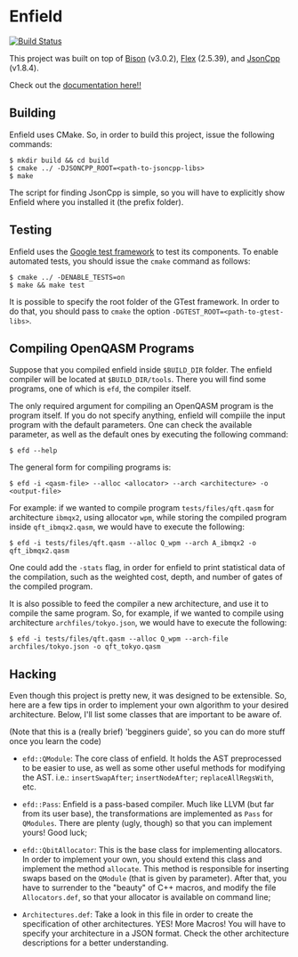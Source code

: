 # Enfield

[![Build Status](https://travis-ci.org/ysiraichi/enfield.svg?branch=master)](https://travis-ci.org/ysiraichi/enfield)

This project was built on top of [Bison](https://www.gnu.org/software/bison/) (v3.0.2),
[Flex](https://github.com/westes/flex) (2.5.39),
and [JsonCpp](https://github.com/open-source-parsers/jsoncpp) (v1.8.4).

Check out the [documentation here!!](https://ysiraichi.github.io/enfield/)

## Building

Enfield uses CMake. So, in order to build this project, issue the following commands:

```
$ mkdir build && cd build
$ cmake ../ -DJSONCPP_ROOT=<path-to-jsoncpp-libs>
$ make
```

The script for finding JsonCpp is simple, so you will have to explicitly show Enfield
where you installed it (the prefix folder).

## Testing

Enfield uses the [Google test framework](https://github.com/google/googletest)
to test its components.
To enable automated tests, you should issue the ```cmake``` command as follows:

```
$ cmake ../ -DENABLE_TESTS=on
$ make && make test
```

It is possible to specify the root folder of the GTest framework. In order to do that,
you should pass to ```cmake``` the option ```-DGTEST_ROOT=<path-to-gtest-libs>```.

## Compiling OpenQASM Programs

Suppose that you compiled enfield inside ```$BUILD_DIR``` folder.
The enfield compiler will be located at ```$BUILD_DIR/tools```.
There you will find some programs, one of which is ```efd```, the compiler itself.

The only required argument for compiling an OpenQASM program is the program itself.
If you do not specify anything, enfield will compiile the input program with the
default parameters.
One can check the available parameter, as well as the default ones by executing the
following command:

```
$ efd --help
```

The general form for compiling programs is:

```
$ efd -i <qasm-file> --alloc <allocator> --arch <architecture> -o <output-file>
```

For example: if we wanted to compile program ```tests/files/qft.qasm``` for architecture
```ibmqx2```, using allocator ```wpm```, while storing the compiled program inside
```qft_ibmqx2.qasm```, we would have to execute the following:

```
$ efd -i tests/files/qft.qasm --alloc Q_wpm --arch A_ibmqx2 -o qft_ibmqx2.qasm
```

One could add the ```-stats``` flag, in order for enfield to print statistical data
of the compilation, such as the weighted cost, depth, and number of gates of the
compiled program.

It is also possible to feed the compiler a new architecture, and use it to compile
the same program.
So, for example, if we wanted to compile using architecture ```archfiles/tokyo.json```,
we would have to execute the following:

```
$ efd -i tests/files/qft.qasm --alloc Q_wpm --arch-file archfiles/tokyo.json -o qft_tokyo.qasm
```

## Hacking

Even though this project is pretty new, it was designed to be extensible. So, here are
a few tips in order to implement your own algorithm to your desired architecture.
Below, I'll list some classes that are important to be aware of.

(Note that this is a (really brief) 'begginers guide', so you can do more stuff once
you learn the code)

* ```efd::QModule```: The core class of enfield. It holds the AST preprocessed to be
easier to use, as well as some other useful methods for modifying the AST.
i.e.: ```insertSwapAfter```; ```insertNodeAfter```; ```replaceAllRegsWith```, etc.

* ```efd::Pass```: Enfield is a pass-based compiler.
Much like LLVM (but far from its user base), the transformations are implemented as
```Pass``` for ```QModules```.
There are plenty (ugly, though) so that you can implement yours!
Good luck;

* ```efd::QbitAllocator```: This is the base class for implementing allocators.
In order to implement your own, you should extend this class and implement the method
```allocate```.
This method is responsible for inserting swaps based on the ```QModule``` (that is
given by parameter).
After that, you have to surrender to the "beauty" of C++ macros, and modify the file
```Allocators.def```, so that your allocator is available on command line;

* ```Architectures.def```: Take a look in this file in order to create the specification
of other architectures.
YES!
More Macros!
You will have to specify your architecture in a JSON format.
Check the other architecture descriptions for a better understanding.
